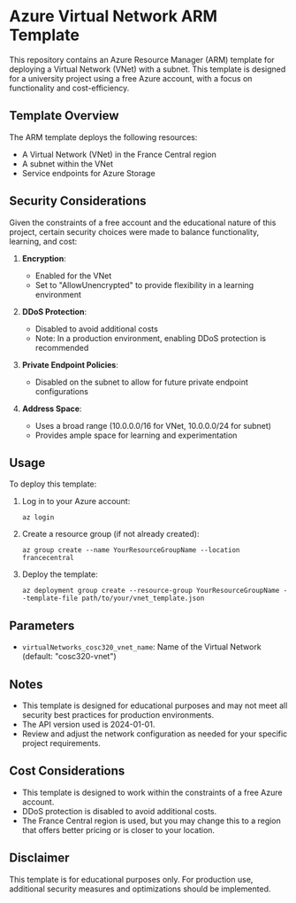 # Azure Virtual Network ARM Template

This repository contains an Azure Resource Manager (ARM) template for deploying a Virtual Network (VNet) with a subnet. This template is designed for a university project using a free Azure account, with a focus on functionality and cost-efficiency.

## Template Overview

The ARM template deploys the following resources:

-   A Virtual Network (VNet) in the France Central region
-   A subnet within the VNet
-   Service endpoints for Azure Storage

## Security Considerations

Given the constraints of a free account and the educational nature of this project, certain security choices were made to balance functionality, learning, and cost:

1. **Encryption**:

    - Enabled for the VNet
    - Set to "AllowUnencrypted" to provide flexibility in a learning environment

2. **DDoS Protection**:

    - Disabled to avoid additional costs
    - Note: In a production environment, enabling DDoS protection is recommended

3. **Private Endpoint Policies**:

    - Disabled on the subnet to allow for future private endpoint configurations

4. **Address Space**:
    - Uses a broad range (10.0.0.0/16 for VNet, 10.0.0.0/24 for subnet)
    - Provides ample space for learning and experimentation

## Usage

To deploy this template:

1. Log in to your Azure account:

    ```
    az login
    ```

2. Create a resource group (if not already created):

    ```
    az group create --name YourResourceGroupName --location francecentral
    ```

3. Deploy the template:
    ```
    az deployment group create --resource-group YourResourceGroupName --template-file path/to/your/vnet_template.json
    ```

## Parameters

-   `virtualNetworks_cosc320_vnet_name`: Name of the Virtual Network (default: "cosc320-vnet")

## Notes

-   This template is designed for educational purposes and may not meet all security best practices for production environments.
-   The API version used is 2024-01-01.
-   Review and adjust the network configuration as needed for your specific project requirements.

## Cost Considerations

-   This template is designed to work within the constraints of a free Azure account.
-   DDoS protection is disabled to avoid additional costs.
-   The France Central region is used, but you may change this to a region that offers better pricing or is closer to your location.

## Disclaimer

This template is for educational purposes only. For production use, additional security measures and optimizations should be implemented.
